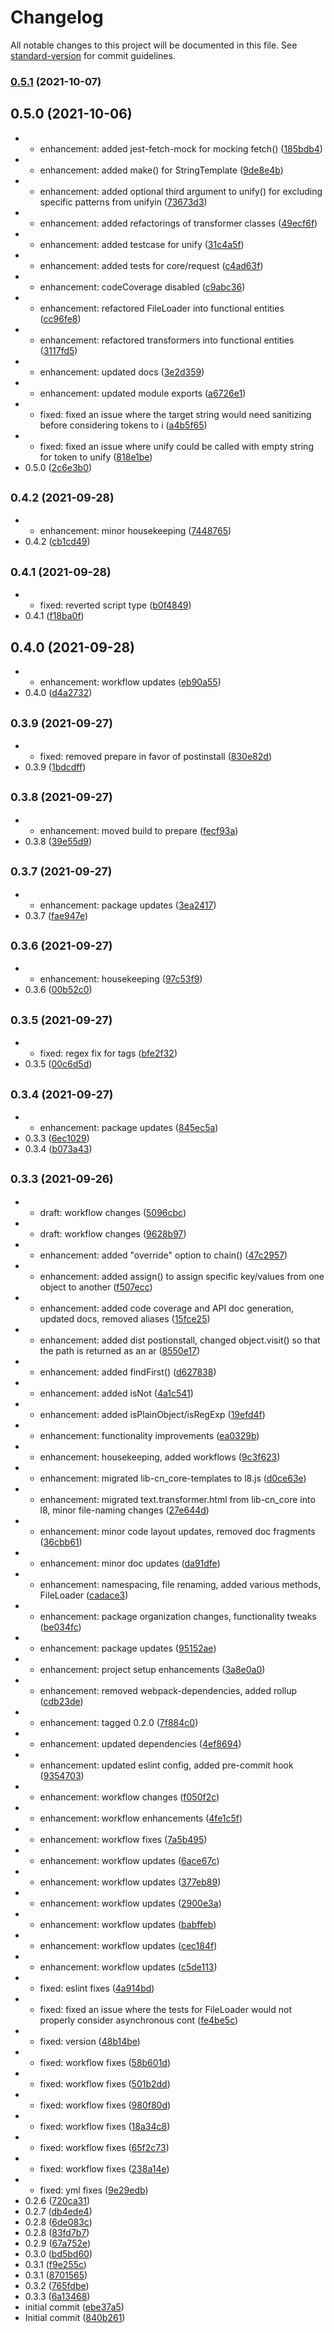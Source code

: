 # Changelog

All notable changes to this project will be documented in this file. See [standard-version](https://github.com/conventional-changelog/standard-version) for commit guidelines.

### [0.5.1](https://github.com/l8js/l8/compare/v0.5.0...v0.5.1) (2021-10-07)

## 0.5.0 (2021-10-06)

* - enhancement: added jest-fetch-mock for mocking fetch() ([185bdb4](https://github.com/l8js/l8/commit/185bdb4))
* - enhancement: added make() for StringTemplate ([9de8e4b](https://github.com/l8js/l8/commit/9de8e4b))
* - enhancement: added optional third argument to unify() for excluding specific patterns from unifyin ([73673d3](https://github.com/l8js/l8/commit/73673d3))
* - enhancement: added refactorings of transformer classes ([49ecf6f](https://github.com/l8js/l8/commit/49ecf6f))
* - enhancement: added testcase for unify ([31c4a5f](https://github.com/l8js/l8/commit/31c4a5f))
* - enhancement: added tests for core/request ([c4ad63f](https://github.com/l8js/l8/commit/c4ad63f))
* - enhancement: codeCoverage disabled ([c9abc36](https://github.com/l8js/l8/commit/c9abc36))
* - enhancement: refactored FileLoader into functional entities ([cc96fe8](https://github.com/l8js/l8/commit/cc96fe8))
* - enhancement: refactored transformers into functional entities ([3117fd5](https://github.com/l8js/l8/commit/3117fd5))
* - enhancement: updated docs ([3e2d359](https://github.com/l8js/l8/commit/3e2d359))
* - enhancement: updated module exports ([a6726e1](https://github.com/l8js/l8/commit/a6726e1))
* - fixed: fixed an issue where the target string would need sanitizing before considering tokens to i ([a4b5f65](https://github.com/l8js/l8/commit/a4b5f65))
* - fixed: fixed an issue where unify could be called with empty string for token to unify ([818e1be](https://github.com/l8js/l8/commit/818e1be))
* 0.5.0 ([2c6e3b0](https://github.com/l8js/l8/commit/2c6e3b0))



## <small>0.4.2 (2021-09-28)</small>

* - enhancement: minor housekeeping ([7448765](https://github.com/l8js/l8/commit/7448765))
* 0.4.2 ([cb1cd49](https://github.com/l8js/l8/commit/cb1cd49))



## <small>0.4.1 (2021-09-28)</small>

* - fixed: reverted script type ([b0f4849](https://github.com/l8js/l8/commit/b0f4849))
* 0.4.1 ([f18ba0f](https://github.com/l8js/l8/commit/f18ba0f))



## 0.4.0 (2021-09-28)

* - enhancement: workflow updates ([eb90a55](https://github.com/l8js/l8/commit/eb90a55))
* 0.4.0 ([d4a2732](https://github.com/l8js/l8/commit/d4a2732))



## <small>0.3.9 (2021-09-27)</small>

* - fixed: removed prepare in favor of postinstall ([830e82d](https://github.com/l8js/l8/commit/830e82d))
* 0.3.9 ([1bdcdff](https://github.com/l8js/l8/commit/1bdcdff))



## <small>0.3.8 (2021-09-27)</small>

* - enhancement: moved build to prepare ([fecf93a](https://github.com/l8js/l8/commit/fecf93a))
* 0.3.8 ([39e55d9](https://github.com/l8js/l8/commit/39e55d9))



## <small>0.3.7 (2021-09-27)</small>

* - enhancement: package updates ([3ea2417](https://github.com/l8js/l8/commit/3ea2417))
* 0.3.7 ([fae947e](https://github.com/l8js/l8/commit/fae947e))



## <small>0.3.6 (2021-09-27)</small>

* - enhancement: housekeeping ([97c53f9](https://github.com/l8js/l8/commit/97c53f9))
* 0.3.6 ([00b52c0](https://github.com/l8js/l8/commit/00b52c0))



## <small>0.3.5 (2021-09-27)</small>

* - fixed: regex fix for tags ([bfe2f32](https://github.com/l8js/l8/commit/bfe2f32))
* 0.3.5 ([00c6d5d](https://github.com/l8js/l8/commit/00c6d5d))



## <small>0.3.4 (2021-09-27)</small>

* - enhancement: package updates ([845ec5a](https://github.com/l8js/l8/commit/845ec5a))
* 0.3.3 ([6ec1029](https://github.com/l8js/l8/commit/6ec1029))
* 0.3.4 ([b073a43](https://github.com/l8js/l8/commit/b073a43))



## <small>0.3.3 (2021-09-26)</small>

* - draft: workflow changes ([5096cbc](https://github.com/l8js/l8/commit/5096cbc))
* - draft: workflow changes ([9628b97](https://github.com/l8js/l8/commit/9628b97))
* - enhancement: added "override" option to chain() ([47c2957](https://github.com/l8js/l8/commit/47c2957))
* - enhancement: added assign() to assign specific key/values from one object to another ([f507ecc](https://github.com/l8js/l8/commit/f507ecc))
* - enhancement: added code coverage and API doc generation, updated docs, removed aliases ([15fce25](https://github.com/l8js/l8/commit/15fce25))
* - enhancement: added dist postionstall, changed object.visit() so that the path is returned as an ar ([8550e17](https://github.com/l8js/l8/commit/8550e17))
* - enhancement: added findFirst() ([d627838](https://github.com/l8js/l8/commit/d627838))
* - enhancement: added isNot ([4a1c541](https://github.com/l8js/l8/commit/4a1c541))
* - enhancement: added isPlainObject/isRegExp ([19efd4f](https://github.com/l8js/l8/commit/19efd4f))
* - enhancement: functionality improvements ([ea0329b](https://github.com/l8js/l8/commit/ea0329b))
* - enhancement: housekeeping, added workflows ([9c3f623](https://github.com/l8js/l8/commit/9c3f623))
* - enhancement: migrated lib-cn_core-templates to l8.js ([d0ce63e](https://github.com/l8js/l8/commit/d0ce63e))
* - enhancement: migrated text.transformer.html from lib-cn_core into l8, minor file-naming changes ([27e644d](https://github.com/l8js/l8/commit/27e644d))
* - enhancement: minor code layout updates, removed doc fragments ([36cbb61](https://github.com/l8js/l8/commit/36cbb61))
* - enhancement: minor doc updates ([da91dfe](https://github.com/l8js/l8/commit/da91dfe))
* - enhancement: namespacing, file renaming, added various methods, FileLoader ([cadace3](https://github.com/l8js/l8/commit/cadace3))
* - enhancement: package organization changes, functionality tweaks ([be034fc](https://github.com/l8js/l8/commit/be034fc))
* - enhancement: package updates ([95152ae](https://github.com/l8js/l8/commit/95152ae))
* - enhancement: project setup enhancements ([3a8e0a0](https://github.com/l8js/l8/commit/3a8e0a0))
* - enhancement: removed webpack-dependencies, added rollup ([cdb23de](https://github.com/l8js/l8/commit/cdb23de))
* - enhancement: tagged 0.2.0 ([7f884c0](https://github.com/l8js/l8/commit/7f884c0))
* - enhancement: updated dependencies ([4ef8694](https://github.com/l8js/l8/commit/4ef8694))
* - enhancement: updated eslint config, added pre-commit hook ([9354703](https://github.com/l8js/l8/commit/9354703))
* - enhancement: workflow changes ([f050f2c](https://github.com/l8js/l8/commit/f050f2c))
* - enhancement: workflow enhancements ([4fe1c5f](https://github.com/l8js/l8/commit/4fe1c5f))
* - enhancement: workflow fixes ([7a5b495](https://github.com/l8js/l8/commit/7a5b495))
* - enhancement: workflow updates ([6ace67c](https://github.com/l8js/l8/commit/6ace67c))
* - enhancement: workflow updates ([377eb89](https://github.com/l8js/l8/commit/377eb89))
* - enhancement: workflow updates ([2900e3a](https://github.com/l8js/l8/commit/2900e3a))
* - enhancement: workflow updates ([babffeb](https://github.com/l8js/l8/commit/babffeb))
* - enhancement: workflow updates ([cec184f](https://github.com/l8js/l8/commit/cec184f))
* - enhancement: workflow updates ([c5de113](https://github.com/l8js/l8/commit/c5de113))
* - fixed: eslint fixes ([4a914bd](https://github.com/l8js/l8/commit/4a914bd))
* - fixed: fixed an issue where the tests for FileLoader would not properly consider asynchronous cont ([fe4be5c](https://github.com/l8js/l8/commit/fe4be5c))
* - fixed: version ([48b14be](https://github.com/l8js/l8/commit/48b14be))
* - fixed: workflow fixes ([58b601d](https://github.com/l8js/l8/commit/58b601d))
* - fixed: workflow fixes ([501b2dd](https://github.com/l8js/l8/commit/501b2dd))
* - fixed: workflow fixes ([980f80d](https://github.com/l8js/l8/commit/980f80d))
* - fixed: workflow fixes ([18a34c8](https://github.com/l8js/l8/commit/18a34c8))
* - fixed: workflow fixes ([65f2c73](https://github.com/l8js/l8/commit/65f2c73))
* - fixed: workflow fixes ([238a14e](https://github.com/l8js/l8/commit/238a14e))
* - fixed: yml fixes ([9e29edb](https://github.com/l8js/l8/commit/9e29edb))
* 0.2.6 ([720ca31](https://github.com/l8js/l8/commit/720ca31))
* 0.2.7 ([db4ede4](https://github.com/l8js/l8/commit/db4ede4))
* 0.2.8 ([6de083c](https://github.com/l8js/l8/commit/6de083c))
* 0.2.8 ([83fd7b7](https://github.com/l8js/l8/commit/83fd7b7))
* 0.2.9 ([67a752e](https://github.com/l8js/l8/commit/67a752e))
* 0.3.0 ([bd5bd60](https://github.com/l8js/l8/commit/bd5bd60))
* 0.3.1 ([f9e255c](https://github.com/l8js/l8/commit/f9e255c))
* 0.3.1 ([8701565](https://github.com/l8js/l8/commit/8701565))
* 0.3.2 ([765fdbe](https://github.com/l8js/l8/commit/765fdbe))
* 0.3.3 ([6a13468](https://github.com/l8js/l8/commit/6a13468))
* initial commit ([ebe37a5](https://github.com/l8js/l8/commit/ebe37a5))
* Initial commit ([840b261](https://github.com/l8js/l8/commit/840b261))
